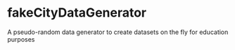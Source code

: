 # fakeCityDataGenerator
A pseudo-random data generator to create datasets on the fly for education purposes
